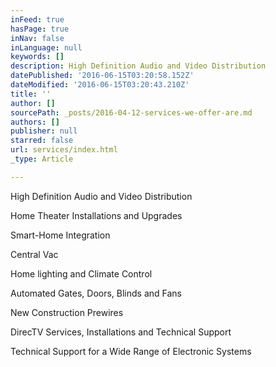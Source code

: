 ```yaml
---
inFeed: true
hasPage: true
inNav: false
inLanguage: null
keywords: []
description: High Definition Audio and Video Distribution
datePublished: '2016-06-15T03:20:58.152Z'
dateModified: '2016-06-15T03:20:43.210Z'
title: ''
author: []
sourcePath: _posts/2016-04-12-services-we-offer-are.md
authors: []
publisher: null
starred: false
url: services/index.html
_type: Article

---
```

High Definition Audio and Video Distribution

Home Theater Installations and Upgrades

Smart-Home Integration

Central Vac

Home lighting and Climate Control

Automated Gates, Doors, Blinds and Fans

New Construction Prewires

DirecTV Services, Installations and Technical Support

Technical Support for a Wide Range of Electronic Systems